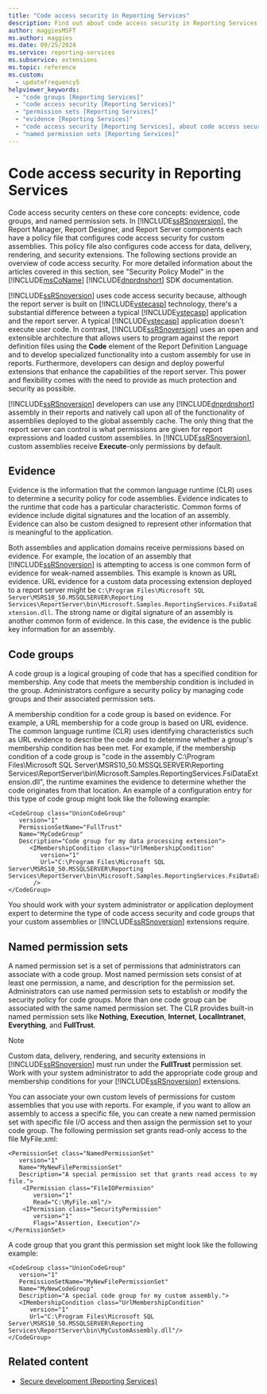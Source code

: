 ```yaml
---
title: "Code access security in Reporting Services"
description: Find out about code access security in Reporting Services. Learn how evidence, code groups, and named permission sets factor into a security policy.
author: maggiesMSFT
ms.author: maggies
ms.date: 09/25/2024
ms.service: reporting-services
ms.subservice: extensions
ms.topic: reference
ms.custom:
  - updatefrequency5
helpviewer_keywords:
  - "code groups [Reporting Services]"
  - "code access security [Reporting Services]"
  - "permission sets [Reporting Services]"
  - "evidence [Reporting Services]"
  - "code access security [Reporting Services], about code access security"
  - "named permission sets [Reporting Services]"
---
```

# Code access security in Reporting Services
  Code access security centers on these core concepts: evidence, code groups, and named permission sets. In [!INCLUDE[ssRSnoversion](../../../includes/ssrsnoversion-md.md)], the Report Manager, Report Designer, and Report Server components each have a policy file that configures code access security for custom assemblies. This policy file also configures code access for data, delivery, rendering, and security extensions. The following sections provide an overview of code access security. For more detailed information about the articles covered in this section, see "Security Policy Model" in the [!INCLUDE[msCoName](../../../includes/msconame-md.md)] [!INCLUDE[dnprdnshort](../../../includes/dnprdnshort-md.md)] SDK documentation.  
  
 [!INCLUDE[ssRSnoversion](../../../includes/ssrsnoversion-md.md)] uses code access security because, although the report server is built on [!INCLUDE[vstecasp](../../../includes/vstecasp-md.md)] technology, there's a substantial difference between a typical [!INCLUDE[vstecasp](../../../includes/vstecasp-md.md)] application and the report server. A typical [!INCLUDE[vstecasp](../../../includes/vstecasp-md.md)] application doesn't execute user code. In contrast, [!INCLUDE[ssRSnoversion](../../../includes/ssrsnoversion-md.md)] uses an open and extensible architecture that allows users to program against the report definition files using the **Code** element of the Report Definition Language and to develop specialized functionality into a custom assembly for use in reports. Furthermore, developers can design and deploy powerful extensions that enhance the capabilities of the report server. This power and flexibility comes with the need to provide as much protection and security as possible.  
  
 [!INCLUDE[ssRSnoversion](../../../includes/ssrsnoversion-md.md)] developers can use any [!INCLUDE[dnprdnshort](../../../includes/dnprdnshort-md.md)] assembly in their reports and natively call upon all of the functionality of assemblies deployed to the global assembly cache. The only thing that the report server can control is what permissions are given for report expressions and loaded custom assemblies. In [!INCLUDE[ssRSnoversion](../../../includes/ssrsnoversion-md.md)], custom assemblies receive **Execute**-only permissions by default.  
  
## Evidence  
 Evidence is the information that the common language runtime (CLR) uses to determine a security policy for code assemblies. Evidence indicates to the runtime that code has a particular characteristic. Common forms of evidence include digital signatures and the location of an assembly. Evidence can also be custom designed to represent other information that is meaningful to the application.  
  
 Both assemblies and application domains receive permissions based on evidence. For example, the location of an assembly that [!INCLUDE[ssRSnoversion](../../../includes/ssrsnoversion-md.md)] is attempting to access is one common form of evidence for weak-named assemblies. This example is known as URL evidence. URL evidence for a custom data processing extension deployed to a report server might be ``C:\Program Files\Microsoft SQL Server\MSRS10_50.MSSQLSERVER\Reporting Services\ReportServer\bin\Microsoft.Samples.ReportingServices.FsiDataExtension.dll``. The strong name or digital signature of an assembly is another common form of evidence. In this case, the evidence is the public key information for an assembly.  
  
## Code groups  
 A code group is a logical grouping of code that has a specified condition for membership. Any code that meets the membership condition is included in the group. Administrators configure a security policy by managing code groups and their associated permission sets.  
  
 A membership condition for a code group is based on evidence. For example, a URL membership for a code group is based on URL evidence. The common language runtime (CLR) uses identifying characteristics such as URL evidence to describe the code and to determine whether a group's membership condition has been met. For example, if the membership condition of a code group is "code in the assembly C:\Program Files\Microsoft SQL Server\MSRS10_50.MSSQLSERVER\Reporting Services\ReportServer\bin\Microsoft.Samples.ReportingServices.FsiDataExtension.dll", the runtime examines the evidence to determine whether the code originates from that location. An example of a configuration entry for this type of code group might look like the following example:  
  
```  
<CodeGroup class="UnionCodeGroup"  
   version="1"  
   PermissionSetName="FullTrust"  
   Name="MyCodeGroup"  
   Description="Code group for my data processing extension">  
      <IMembershipCondition class="UrlMembershipCondition"  
         version="1"  
         Url="C:\Program Files\Microsoft SQL Server\MSRS10_50.MSSQLSERVER\Reporting Services\ReportServer\bin\Microsoft.Samples.ReportingServices.FsiDataExtension.dll"  
       />  
</CodeGroup>  
```  
  
 You should work with your system administrator or application deployment expert to determine the type of code access security and code groups that your custom assemblies or [!INCLUDE[ssRSnoversion](../../../includes/ssrsnoversion-md.md)] extensions require.  
  
## Named permission sets  
 A named permission set is a set of permissions that administrators can associate with a code group. Most named permission sets consist of at least one permission, a name, and description for the permission set. Administrators can use named permission sets to establish or modify the security policy for code groups. More than one code group can be associated with the same named permission set. The CLR provides built-in named permission sets like **Nothing**, **Execution**, **Internet**, **LocalIntranet**, **Everything**, and **FullTrust**.  
  
> [!NOTE]  
>  Custom data, delivery, rendering, and security extensions in [!INCLUDE[ssRSnoversion](../../../includes/ssrsnoversion-md.md)] must run under the **FullTrust** permission set. Work with your system administrator to add the appropriate code group and membership conditions for your [!INCLUDE[ssRSnoversion](../../../includes/ssrsnoversion-md.md)] extensions.  
  
 You can associate your own custom levels of permissions for custom assemblies that you use with reports. For example, if you want to allow an assembly to access a specific file, you can create a new named permission set with specific file I/O access and then assign the permission set to your code group. The following permission set grants read-only access to the file MyFile.xml:  
  
```  
<PermissionSet class="NamedPermissionSet"  
   version="1"  
   Name="MyNewFilePermissionSet"  
   Description="A special permission set that grants read access to my file.">  
    <IPermission class="FileIOPermission"  
       version="1"  
       Read="C:\MyFile.xml"/>  
    <IPermission class="SecurityPermission"  
       version="1"  
       Flags="Assertion, Execution"/>  
</PermissionSet>  
```  
  
 A code group that you grant this permission set might look like the following example:  
  
```  
<CodeGroup class="UnionCodeGroup"  
   version="1"  
   PermissionSetName="MyNewFilePermissionSet"  
   Name="MyNewCodeGroup"  
   Description="A special code group for my custom assembly.">  
   <IMembershipCondition class="UrlMembershipCondition"  
      version="1"  
      Url="C:\Program Files\Microsoft SQL Server\MSRS10_50.MSSQLSERVER\Reporting Services\ReportServer\bin\MyCustomAssembly.dll"/>  
</CodeGroup>  
```  
  
## Related content

- [Secure development &#40;Reporting Services&#41;](../../../reporting-services/extensions/secure-development/secure-development-reporting-services.md)
